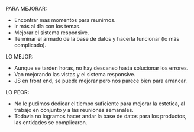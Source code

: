 PARA MEJORAR:
 - Encontrar mas momentos para reunirnos.
 - Ir más al día con los temas.
 - Mejorar el sistema responsive.
 - Terminar el armado de la base de datos y hacerla funcionar (lo más complicado).

LO MEJOR:
 - Aunque se tarden horas, no hay descanso hasta solucionar los errores.
 - Van mejorando las vistas y el sistema responsive.
 - JS en front end, se puede mejorar pero nos parece bien para arrancar.

LO PEOR:
- No le pudimos dedicar el tiempo suficiente para mejorar la estetica, al trabajo en conjunto y a las reuniones semanales.
- Todavia no logramos hacer andar la base de datos para los productos, las entidades se complicaron.
